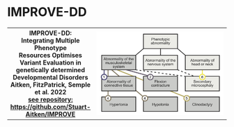 # IMPROVE-DD
<table style="width:100%">
  <tr> <th style="width:30%">IMPROVE-DD:<br>
     Integrating Multiple Phenotype <br>Resources Optimises Variant Evaluation in genetically determined Developmental Disorders<br>
    Aitken, FitzPatrick, Semple et al. 2022 <br> <a href="https://github.com/Stuart-Aitken/IMPROVE">
    see repository: https://github.com/Stuart-Aitken/IMPROVE<a></th>
    <th style="width:70%"> 
  <img src="https://github.com/Stuart-Aitken/IMPROVE/blob/main/improve.png" width="300" alt="IMPROVE-DD">
     </th>
  </tr>
  </table>

